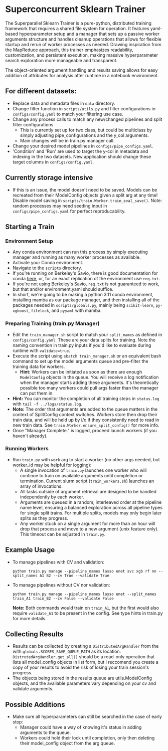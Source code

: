 # Superconcurrent Sklearn Trainer
The Superparallel Sklearn Trainer is a pure-python, distributed training framework that requires a shared file system for operation. It features yaml-based hyperparameter setup and a manager that sets up a passive worker arguments structure and handles cleanup operations that allows for flexible startup and rerun of worker processes as needed. Drawing inspiration from the MapReduce approach, this trainer emphasizes readability, customization, and persistent execution, making massive hyperparameter search exploration more manageable and transparent.

The object-oriented argument handling and results saving allows for easy addition of attributes for analysis after runtime in a notebook environment.

## For different datasets:
- Replace data and metadata files in `data` directory.
- Change filter function in `scripts/utils.py` and filter configurations in `configs/config.yaml` to match your filtering use case.
- Change any process calls to match any new/changed pipelines and split filter configurations
    - This is currently set up for two class, but could be multiclass by simply adjusting pipe_configurations and the y_col arguments.
    - Main changes will be in train.py manager call.
- Change your desired model pipelines in `configs/pipe_configs.yaml`.
- 'Condition' and 'Run' are used to target the y-col in metadata and indexing in the two datasets. New application should change these target columns in `configs/config.yaml`.

## Currently storage intensive
- If this is an issue, the model doesn't need to be saved. Models can be recreated from their ModelConfig objects given a split arg at any time! Disable model saving in `scripts/train.Worker.train_eval_save()`. Note: random processes may need seeding input in `configs/pipe_configs.yaml` for perfect reproducability.

## Starting a Train

### Environment Setup
- Any conda environment can run this process by simply executing manager and running as many worker processes as available.
- Activate your Conda environment.
- Navigate to the `scripts` directory.
- If you're running on Berkeley's Savio, there is good documentation for conda [here](https://docs-research-it.berkeley.edu/services/high-performance-computing/user-guide/software/using-software/using-python-savio/), or, for an exact replication of the environment use `req.txt`.
- If you're not using Berkeley's Savio, `req.txt` is not guaranteed to work, but that and/or environment.yaml should suffice.
- In short, we're going to be making a python 3.11 conda environment, installing mamba as our package manager, and then installing all of the packages needed in `scripts/globals.py`, mainly being `scikit-learn`, `py-xgboost`, `filelock`, and `pyyaml` with mamba.

### Preparing Training (train.py Manager)
- Edit the `train_manager.sh` script to match your `split_names` as defined in `configs/config.yaml`. These are your data splits for training. Note the naming convention in train.py inputs if you'd like to evaluate during runtime with `validate=true`.
- Execute the script using `sbatch train_manager.sh` or an equivalent bash command to set up the model arguments queue and pre-filter the training data for workers.
    - **Hint:** Workers can be initiated as soon as there are enough `ModelConfig` objects in the queue. You will receive a log notification when the manager starts adding these arguments. It's theoretically possible too many workers could pull args faster than the manager can put them in.
- **Hint:** You can monitor the completion of all training steps in `status.log` with `tail -f ../logs/status.log`.
- **Note:** The order that arguments are added to the queue matters in the context of SplitConfig context switches. Workers store then drop their train data, and will be held up by i/o if they consistently need to read in new train data. See `train.Worker.ensure_split_config()` for more info.
- Once "Manager Complete." is logged, proceed launch workers (if you haven't already).

### Running Workers
- Run `train.py` with `work` arg to start a worker (no other args needed, but worker_id may be helpful for logging):
    - A single invocation of `train.py` launches one worker who will continue to train on available arguments until completion or termination. Current slurm script (`train_workers.sh`) launches an array of invocations.
    - All tasks outside of argument retrieval are designed to be handled independently by each worker.
    - Arguments are queued in a random, interleaved order at the pipeline name level, ensuring a balanced exploration across all pipeline types for single split trains. For multiple splits, models may only begin later splits as they progress.
    - Any worker stuck on a single argument for more than an hour will drop that process and move to a new argument (unix feature only). This timeout can be adjusted in `train.py`.

## Example Usage
- To manage pipelines with CV and validation:
  ```
  python train.py manage --pipeline_names lasso enet svc xgb rf nn --split_names A1 B2 --cv True --validate True
  ```
- To manage pipelines without CV nor validation:
  ```
  python train.py manage --pipeline_names lasso enet --split_names train_A1 train_B2 --cv False --validate False
  ```
  **Note:** Both commands would train on `train_A1`, but the first would also require `validate_A1` to be present in the config. See type hints in train.py for more details.

## Collecting Results
- Results can be collected by creating a `DistributedArgHandler` from the with `globals.SCORES_SAVE_QUEUE_PATH` as its location. `DistrutedArgHandler.get_all()` should be a read-only operation that lists all model_config objects in list form, but I reccomend you create a copy of your results to avoid the risk of losing your train session's progress.
- The objects being stored in the results queue are utils.ModelConfig objects, and the available parameters vary depending on your cv and validate arguments.

## Possible Additions
- Make sure all hyperparameters can still be searched in the case of early stop:
    - Manager could have a way of knowing it's status in adding arguments to the queue.
    - Workers could hold their lock until completion, only then deleting their model_config object from the arg queue.
